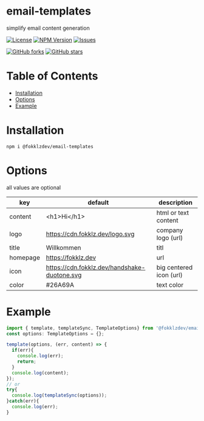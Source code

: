 
# email-templates

simplify email content generation

[![License](https://img.shields.io/github/license/fokklz/email-templates?style=for-the-badge)](/LICENSE)
[![NPM Version](https://img.shields.io/npm/v/@fokklzdev/email-templates?style=for-the-badge)](https://www.npmjs.com/package/@fokklzdev/email-templates)
[![Issues](https://img.shields.io/github/issues/fokklz/email-templates?style=for-the-badge)](https://github.com/fokklz/email-templates/issues)


[![GitHub forks](https://img.shields.io/github/forks/fokklz/email-templates.svg?style=social&label=Fork)](https://github.com/fokklz/email-templates/fork)
[![GitHub stars](https://img.shields.io/github/stars/fokklz/email-templates.svg?style=social&label=Star)](https://github.com/fokklz/email-templates)

# Table of Contents

- [Installation](#installation)
- [Options](#options)
- [Example](#example)

# Installation

```
npm i @fokklzdev/email-templates
```

# Options
all values are optional

key      | default                                      | description
---------|----------------------------------------------|------------------------
content  | \<h1\>Hi\</h1\>                              | html or text content
logo     | https://cdn.fokklz.dev/logo.svg              | company logo (url)
title    | Willkommen                                   | titl
homepage | https://fokklz.dev                           | url
icon     | https://cdn.fokklz.dev/handshake-duotone.svg | big centered icon (url)
color    | #26A69A                                      | text color

# Example

```ts
import { template, templateSync, TemplateOptions} from '@fokklzdev/email-templates';
const options: TemplateOptions = {};

template(options, (err, content) => {
  if(err){
    console.log(err);
    return;
  }
  console.log(content);
});
// or
try{
  console.log(templateSync(options));
}catch(err){
  console.log(err);
}
```
